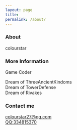 ```yaml
---
layout: page
title: 
permalink: /about/
---
```


### About

colourstar

### More Information

Game Coder  

Dream of ThreeAncientKindoms  
Dream of TowerDefense  
Dream of Rivakes  

### Contact me

[colourstar27@qq.com](colourstar27@qq.com)  
[QQ:334815370](colourstar27@qq.com)